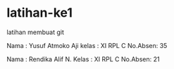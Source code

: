 # latihan-ke1
latihan membuat git

Nama    : Yusuf Atmoko Aji
kelas   : XI RPL C
No.Absen: 35

Nama    : Rendika Alif N.
Kelas   : XI RPL C
No.Absen: 21

